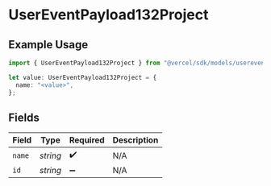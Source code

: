 # UserEventPayload132Project

## Example Usage

```typescript
import { UserEventPayload132Project } from "@vercel/sdk/models/userevent.js";

let value: UserEventPayload132Project = {
  name: "<value>",
};
```

## Fields

| Field              | Type               | Required           | Description        |
| ------------------ | ------------------ | ------------------ | ------------------ |
| `name`             | *string*           | :heavy_check_mark: | N/A                |
| `id`               | *string*           | :heavy_minus_sign: | N/A                |